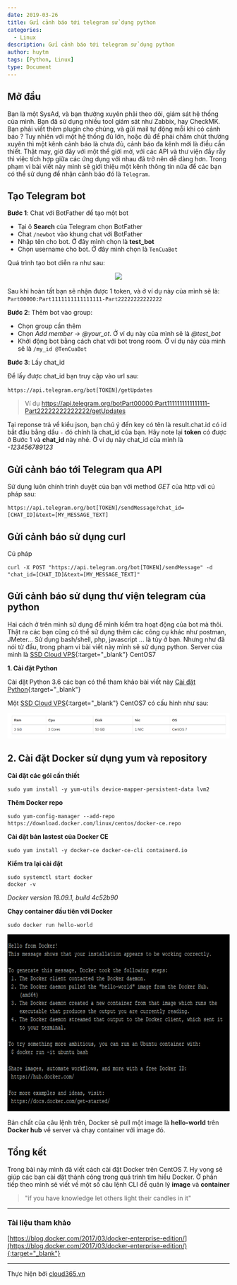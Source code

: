 ```yaml
---
date: 2019-03-26
title: Gửi cảnh báo tới telegram sử dụng python
categories:
  - Linux
description: Gửi cảnh báo tới telegram sử dụng python
author: huytm
tags: [Python, Linux]
type: Document
---
```


## Mở đầu

Bạn là một SysAd, và bạn thường xuyên phải theo dõi, giám sát hệ thống của mình. Bạn đã sử dụng nhiều tool giám sát như Zabbix, hay CheckMK. Bạn phải viết thêm plugin cho chúng, và gửi mail tự động mỗi khi có cảnh báo ? 
Tuy nhiên với một hệ thống đủ lớn, hoặc đủ để phải chăm chút thường xuyên thì một kênh cảnh báo là chưa đủ, cảnh báo đa kênh mới là điều cần thiết.
Thật may, giờ đây với một thế giới mở, với các API và thư viện đầy rẫy thì việc tích hợp giữa các ứng dụng với nhau đã trở nên dễ dàng hơn.
Trong phạm vi bài viết này mình sẽ giới thiệu một kênh thông tin nữa để các bạn có thể sử dụng để nhận cảnh báo đó là `Telegram`. 

## Tạo Telegram bot

**Bước 1**: Chat với BotFather để tạo một bot

- Tại ô **Search** của Telegram chọn BotFather 
- Chat `/newbot` vào khung chat với BotFather
- Nhập tên cho bot. Ở đây mình chọn là **test_bot**
- Chọn username cho bot. Ở đây mình chọn là `TenCuaBot`

Quá trình tạo bot diễn ra như sau:

<p align="center">
<img src="/images/img-telegram-python/anh1.png">
</p>

Sau khi hoàn tất bạn sẽ nhận được 1 token, và ở ví dụ này của mình sẽ là:  `Part00000:Part1111111111111111-Part22222222222222`

**Bước 2**: Thêm bot vào group:

- Chọn group cần thêm
- Chọn *Add member* → *@your_ot*. Ở ví dụ này của mình sẽ là *@test_bot*
- Khởi động bot bằng cách chat với bot trong room. Ở ví dụ này của mình sẽ là `/my_id @TenCuaBot`

**Bước 3**: Lấy chat_id

Để lấy được chat_id bạn truy cập vào url sau:

`https://api.telegram.org/bot[TOKEN]/getUpdates`

> Ví dụ https://api.telegram.org/botPart00000:Part1111111111111111-Part22222222222222/getUpdates

Tại reponse trả về kiểu json, bạn chú ý đến key có tên là result.chat.id có id bắt đầu bằng dấu `-` đó chính là chat_id của bạn. Hãy note lại **token** có được ở Bước 1 và **chat_id** này nhé. Ở ví dụ này chat_id của mình là *-123456789123*

## Gửi cảnh báo tới Telegram qua API

Sử dụng luôn chính trình duyệt của bạn với method *GET* của http với cú pháp sau:

```
https://api.telegram.org/bot[TOKEN]/sendMessage?chat_id=[CHAT_ID]&text=[MY_MESSAGE_TEXT]
```

## Gửi cảnh báo sử dụng curl

Cú pháp

```
curl -X POST "https://api.telegram.org/bot[TOKEN]/sendMessage" -d "chat_id=[CHAT_ID]&text=[MY_MESSAGE_TEXT]"
```

## Gửi cảnh báo sử dụng thư viện telegram của python

Hai cách ở trên mình sử dụng để mình kiểm tra hoạt động của bot mà thôi. 
Thật ra các bạn cũng có thể sử dụng thêm các công cụ khác như postman, JMeter... Sử dụng bash/shell, php, javascript ... là tùy ở bạn. Nhưng như đã nói từ đầu, trong phạm vi bài viết này mình sẽ sử dụng python.
Server của mình là [SSD Cloud VPS](https://cloud365.vn){:target="_blank"}  CentOS7

**1. Cài đặt Python**

Cài đặt Python 3.6 các bạn có thể tham khảo bài viết này [Cài đặt Python](https://blog.cloud365.vn/linux/other/huong-dan-cai-dat-python36-tren-centos7/){:target="_blank"}

Một [SSD Cloud VPS](https://cloud365.vn){:target="_blank"}  CentOS7 có cấu hình như sau:

<p align="center">
<img src="/images/img-docker/docker2/r.png">
</p>

## 2. Cài đặt Docker sử dụng yum và repository

**Cài đặt các gói cần thiết**

```
sudo yum install -y yum-utils device-mapper-persistent-data lvm2
```

**Thêm Docker repo**

```
sudo yum-config-manager --add-repo https://download.docker.com/linux/centos/docker-ce.repo
```

**Cài đặt bản lastest của Docker CE**

```
sudo yum install -y docker-ce docker-ce-cli containerd.io
```

**Kiểm tra lại cài đặt**

```
sudo systemctl start docker
docker -v
```

*Docker version 18.09.1, build 4c52b90*

**Chạy container đầu tiên với Docker**

```
sudo docker run hello-world
```

<p align="center">
<img width="600" height="400" src="/images/img-docker/docker2/docker-done.png">
</p>


Bản chất của câu lệnh trên, Docker sẽ pull một image là **hello-world** trên **Docker hub** về server và chạy container với image đó.

## Tổng kết

Trong bài này mình đã viết cách cài đặt Docker trên CentOS 7. Hy vọng sẽ giúp các bạn cài đặt thành công trong quá trình tìm hiểu Docker. Ở phần tiếp theo mình sẽ viết về một số câu lệnh CLI để quản lý **image** và **container**

>"if you have knowledge let others light their candles in it"

---

### Tài liệu tham khảo
[https://blog.docker.com/2017/03/docker-enterprise-edition/](https://blog.docker.com/2017/03/docker-enterprise-edition/){:target="_blank"}


---

Thực hiện bởi <a href="https://cloud365.vn/" target="_blank">cloud365.vn</a>
